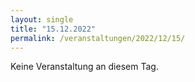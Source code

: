 ```yaml
---
layout: single
title: "15.12.2022"
permalink: /veranstaltungen/2022/12/15/
---
```


Keine Veranstaltung an diesem Tag.
